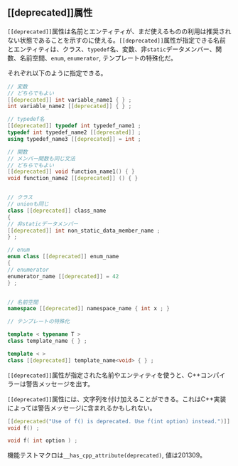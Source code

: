 ## [[deprecated]]属性

`[[deprecated]]`属性は名前とエンティティが、まだ使えるものの利用は推奨されない状態であることを示すのに使える。`[[deprecated]]`属性が指定できる名前とエンティティは、クラス、`typedef`名、変数、非`static`データメンバー、関数、名前空間、`enum`, `enumerator`, テンプレートの特殊化だ。

それぞれ以下のように指定できる。

~~~cpp
// 変数
// どちらでもよい
[[deprecated]] int variable_name1 { } ;
int variable_name2 [[deprecated]] { } ;

// typedef名
[[deprecated]] typedef int typedef_name1 ;
typedef int typedef_name2 [[deprecated]] ;
using typedef_name3 [[deprecated]] = int ;

// 関数
// メンバー関数も同じ文法
// どちらでもよい
[[deprecated]] void function_name1() { }
void function_name2 [[deprecated]] () { }


// クラス
// unionも同じ
class [[deprecated]] class_name
{
// 非staticデータメンバー
[[deprecated]] int non_static_data_member_name ;
} ;

// enum
enum class [[deprecated]] enum_name
{
// enumerator
enumerator_name [[deprecated]] = 42
} ;


// 名前空間
namespace [[deprecated]] namespace_name { int x ; }

// テンプレートの特殊化

template < typename T >
class template_name { } ;

template < >
class [[deprecated]] template_name<void> { } ;
~~~

`[[deprecated]]`属性が指定された名前やエンティティを使うと、C++コンパイラーは警告メッセージを出す。

`[[deprecated]]`属性には、文字列を付け加えることができる。これはC++実装によっては警告メッセージに含まれるかもしれない。

~~~cpp
[[deprecated("Use of f() is deprecated. Use f(int option) instead.")]]
void f() ;

void f( int option ) ;
~~~

機能テストマクロは`__has_cpp_attribute(deprecated)`, 値は201309。
